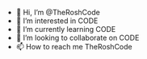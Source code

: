 - 👋 Hi, I’m @TheRoshCode
- 👀 I’m interested in CODE
- 🌱 I’m currently learning CODE
- 💞️ I’m looking to collaborate on CODE
- 📫 How to reach me TheRoshCode

<!---
TheRoshCode/TheRoshCode is a ✨ special ✨ repository because its `README.md` (this file) appears on your GitHub profile.
You can click the Preview link to take a look at your changes.
--->
